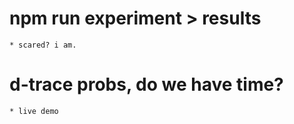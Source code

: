 
  # npm run experiment > results

    * scared? i am.

  # d-trace probs, do we have time?

    * live demo










